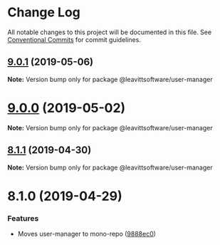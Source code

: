# Change Log

All notable changes to this project will be documented in this file.
See [Conventional Commits](https://conventionalcommits.org) for commit guidelines.

## [9.0.1](https://github.com/LeavittSoftware/titanium-elements/compare/@leavittsoftware/user-manager@9.0.0...@leavittsoftware/user-manager@9.0.1) (2019-05-06)

**Note:** Version bump only for package @leavittsoftware/user-manager





# [9.0.0](https://github.com/LeavittSoftware/titanium-elements/compare/@leavittsoftware/user-manager@8.1.1...@leavittsoftware/user-manager@9.0.0) (2019-05-02)

**Note:** Version bump only for package @leavittsoftware/user-manager






## [8.1.1](https://github.com/LeavittSoftware/titanium-elements/compare/@leavittsoftware/user-manager@8.1.0...@leavittsoftware/user-manager@8.1.1) (2019-04-30)

**Note:** Version bump only for package @leavittsoftware/user-manager





# 8.1.0 (2019-04-29)


### Features

* Moves user-manager to mono-repo ([9888ec0](https://github.com/LeavittSoftware/titanium-elements/commit/9888ec0))
